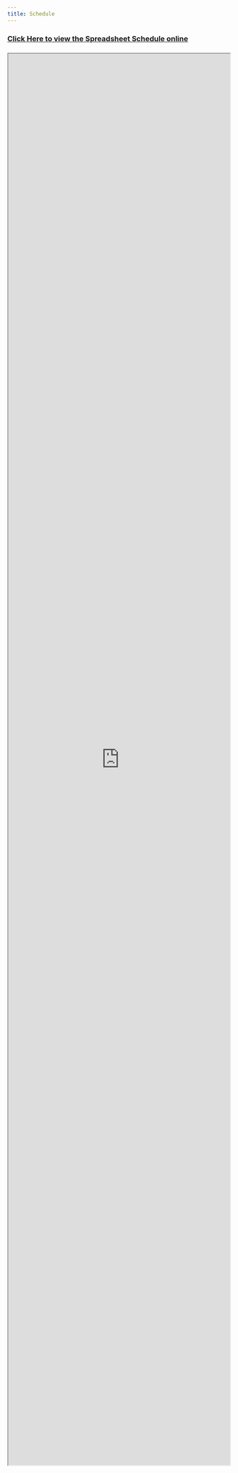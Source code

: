 ```yaml
---
title: Schedule
---
```


<h3><a href="https://drive.google.com/open?id=1QTvOWoF6xHcq326ZxNLmow94z2RcfbFrsWPXLZoKWgU" target="_blank">Click Here to view the Spreadsheet Schedule online</a><h3>

<iframe style="width:100%;height:80vh;" src="https://docs.google.com/spreadsheets/d/1QTvOWoF6xHcq326ZxNLmow94z2RcfbFrsWPXLZoKWgU/pubhtml?gid=1283802036&amp;single=true&amp;widget=true&amp;headers=false"></iframe>